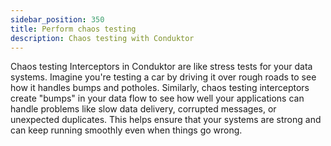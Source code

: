 ```yaml
---
sidebar_position: 350
title: Perform chaos testing
description: Chaos testing with Conduktor
---
```


Chaos testing Interceptors in Conduktor are like stress tests for your data systems. Imagine you're testing a car by driving it over rough roads to see how it handles bumps and potholes. Similarly, chaos testing interceptors create "bumps" in your data flow to see how well your applications can handle problems like slow data delivery, corrupted messages, or unexpected duplicates. This helps ensure that your systems are strong and can keep running smoothly even when things go wrong.
